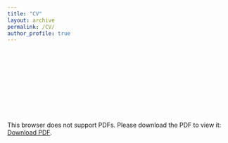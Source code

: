 ```yaml
---
title: "CV"
layout: archive
permalink: /CV/
author_profile: true
---
```


<object data="https:///yleonsun.com/pub/yleonsun_cv.pdf" type="application/pdf" width="100%" height="100%">
    <embed src="https:///yleonsun.com/pub/yleonsun_cv.pdf">
        <p>This browser does not support PDFs. Please download the PDF to view it: <a href="https:///yleonsun.com/pub/yleonsun_cv.pdf">Download PDF</a>.</p>
    </embed>
</object>